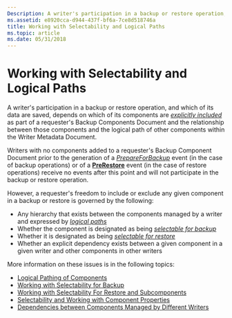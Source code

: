 ```yaml
---
Description: A writer's participation in a backup or restore operation, and which of its data are saved, depends on which of its components are explicitly included as part of a requester's Backup Components Document and the relationship between those components and the logical path of other components within the Writer Metadata Document.
ms.assetid: e8920cca-d944-437f-bf6a-7ce8d518746a
title: Working with Selectability and Logical Paths
ms.topic: article
ms.date: 05/31/2018
---
```


# Working with Selectability and Logical Paths

A writer's participation in a backup or restore operation, and which of its data are saved, depends on which of its components are [*explicitly included*](vssgloss-e.md) as part of a requester's Backup Components Document and the relationship between those components and the logical path of other components within the Writer Metadata Document.

Writers with no components added to a requester's Backup Component Document prior to the generation of a [*PrepareForBackup*](vssgloss-p.md) event (in the case of backup operations) or of a [**PreRestore**](/windows/desktop/api/VsBackup/nf-vsbackup-ivssbackupcomponents-prerestore) event (in the case of restore operations) receive no events after this point and will not participate in the backup or restore operation.

However, a requester's freedom to include or exclude any given component in a backup or restore is governed by the following:

-   Any hierarchy that exists between the components managed by a writer and expressed by [*logical paths*](vssgloss-l.md)
-   Whether the component is designated as being [*selectable for backup*](vssgloss-s.md)
-   Whether it is designated as being [*selectable for restore*](vssgloss-s.md)
-   Whether an explicit dependency exists between a given component in a given writer and other components in other writers

More information on these issues is in the following topics:

-   [Logical Pathing of Components](logical-pathing-of-components.md)
-   [Working with Selectability for Backup](working-with-selectability-for-backup.md)
-   [Working with Selectability For Restore and Subcomponents](working-with-selectability-for-restore-and-subcomponents.md)
-   [Selectability and Working with Component Properties](selectability-and-working-with-component-properties.md)
-   [Dependencies between Components Managed by Different Writers](dependencies-between-components-managed-by-different-writers.md)

 

 



